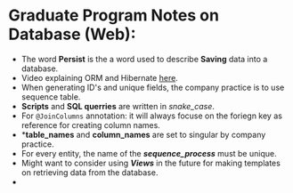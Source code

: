 # Graduate Program Notes on Database (Web):

- The word **Persist** is the a word used to describe **Saving** data into a database.
- Video explaining ORM and Hibernate [here](https://www.youtube.com/watch?v=PMR0ld5h938).
- When generating ID's and unique fields, the company practice is to use sequence table.
- **Scripts** and **SQL querries**  are written in *snake_case*.
- For `@JoinColumns` annotation: it will always focuse on the foriegn key as reference for creating column names.
- ***table_names** and **column_names** are set to singular by company practice.
- For every entity, the name of the ***sequence_process*** must be unique.
- Might want to consider using ***Views*** in the future for making templates on retrieving data from the database.
- 